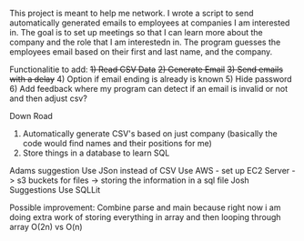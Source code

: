 This project is meant to help me network. I wrote a script to send automatically generated emails to employees at companies I am interested in. The goal is to set up meetings so that I can learn more about the company and the role that I am interestedn in. The program guesses the employees email based on their first and last name, and the company.



Functionalitie to add:
~~1) Read CSV Data~~
~~2) Generate Email~~
~~3) Send emails with a delay~~
4) Option if email ending is already is known
5) Hide password 
6) Add feedback where my program can detect if an email is invalid or not and then adjust csv?

Down Road
1) Automatically generate CSV's based on just company (basically the code would find names and their positions for me)
2) Store things in a database to learn SQL

Adams suggestion 
Use JSon instead of CSV
Use AWS - set up EC2 Server -> s3 buckets for files
-> storing the information in a sql file
Josh Suggestions  Use SQLLit

Possible improvement: Combine parse and main because right now i am doing extra work of storing everything in array and then looping through array O(2n) vs O(n)
